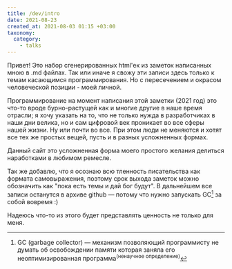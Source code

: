 ```yaml
---
title: /dev/intro
date: 2021-08-23
created_at: 2021-08-03 01:15 +03:00
taxonomy:
  category:
    - talks
---
```

Привет! Это набор сгенерированных html'ек из заметок написанных мною в .md файлах. Так или иначе я свожу эти записи здесь только к темам касающимся программирования. Но с пересечением и окрасом человеческой позиции - моей личной.

Программирование на момент написания этой заметки (2021 год) это что-то вроде бурно-растущей как и многие другие в наше время отрасли; я хочу указать на то, что не только нужда в разработчиках в наши дни велика, но и сам цифровой век проникает во все сферы нашей жизни. Ну или почти во все. При этом люди не меняются и хотят все тех же простых вещей, пусть и в разных усложненных формах.

Данный сайт это усложненная форма моего простого желания делиться наработками в любимом ремесле.

Так же добавлю, что я осознаю всю тленность писательства как формата самовыражения, поэтому срок выхода заметок можно обозначить как "пока есть темы и дай бог будут". В дальнейшем все записи останутся в архиве github — потому что нужно запускать GC[^1] за собой вовремя :)

Надеюсь что-то из этого будет представлять ценность не только для меня.

[^1]: GC (garbage collector) — механизм позволяющий программисту не думать об освобождении памяти которая заняла его неоптимизированная программа<sup>(ненаучное определение)</sup>

